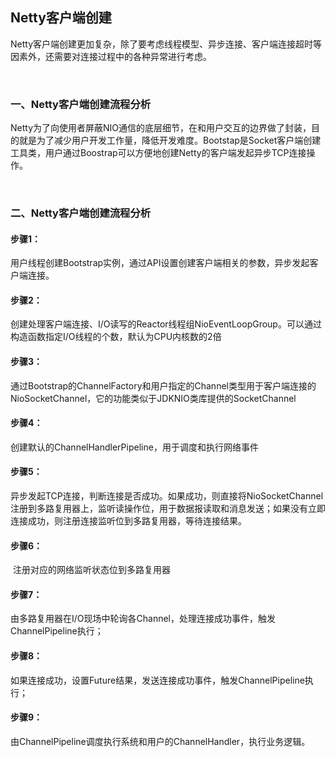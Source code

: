 ## Netty客户端创建

​	Netty客户端创建更加复杂，除了要考虑线程模型、异步连接、客户端连接超时等因素外，还需要对连接过程中的各种异常进行考虑。

​	

### 一、Netty客户端创建流程分析

​	Netty为了向使用者屏蔽NIO通信的底层细节，在和用户交互的边界做了封装，目的就是为了减少用户开发工作量，降低开发难度。Bootstap是Socket客户端创建工具类，用户通过Boostrap可以方便地创建Netty的客户端发起异步TCP连接操作。

​	

### 二、Netty客户端创建流程分析

#### 步骤1：

​	用户线程创建Bootstrap实例，通过API设置创建客户端相关的参数，异步发起客户端连接。

#### 步骤2：

​	创建处理客户端连接、I/O读写的Reactor线程组NioEventLoopGroup。可以通过构造函数指定I/O线程的个数，默认为CPU内核数的2倍



#### 步骤3：

​	通过Bootstrap的ChannelFactory和用户指定的Channel类型用于客户端连接的NioSocketChannel，它的功能类似于JDKNIO类库提供的SocketChannel

#### 步骤4：

创建默认的ChannelHandlerPipeline，用于调度和执行网络事件

#### 步骤5：

​	异步发起TCP连接，判断连接是否成功。如果成功，则直接将NioSocketChannel注册到多路复用器上，监听读操作位，用于数据报读取和消息发送；如果没有立即连接成功，则注册连接监听位到多路复用器，等待连接结果。

#### 步骤6：

​	注册对应的网络监听状态位到多路复用器

#### 步骤7：

​	由多路复用器在I/O现场中轮询各Channel，处理连接成功事件，触发ChannelPipeline执行；

#### 步骤8：

​	如果连接成功，设置Future结果，发送连接成功事件，触发ChannelPipeline执行；

#### 步骤9：

​	由ChannelPipeline调度执行系统和用户的ChannelHandler，执行业务逻辑。



